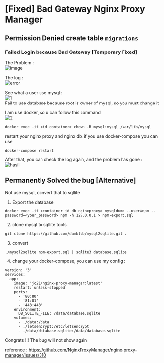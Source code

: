 # [Fixed] Bad Gateway Nginx Proxy Manager
## Permission Denied create table `migrations`

### Failed Login because Bad Gateway [Temporary Fixed]
The Problem : <br>
<img src="https://i.ibb.co/mvG8PJr/image.png" alt="image" border="0">

The log : <br>
<img src="https://i.ibb.co/TLv9Trz/error.png" alt="error" border="0">

See what a user use mysql : <br>
<img src="https://i.ibb.co/zRzMV7Q/1.png" alt="1" border="0">
<br>
Fail to use database because root is owner of mysql, so you must change it

I am use docker, so u can follow this command <br>
<img src="https://i.ibb.co/PMMfRHx/2.png" alt="2" border="0">
```
docker exec -it <id container> chown -R mysql:mysql /var/lib/mysql
```
restart your nginx proxy and nginx db, if you use docker-compose you can use
```
docker-compose restart
```

After that, you can check the log again, and the problem has gone : <br>
<img src="https://i.ibb.co/TMwzd19/hasil.png" alt="hasil" border="0">


## Permanently Solved the bug [Alternative]

Not use mysql, convert that to sqllite

1. Export the database
```
docker exec -it <container id db nginxproxy> mysqldump --user=npm --password=<your_password> npm -h 127.0.0.1 > npm-export.sql
```

2. clone mysql to sqllite tools
```
git clone https://github.com/dumblob/mysql2sqlite.git .
```

3. convert
```
./mysql2sqlite npm-export.sql | sqlite3 database.sqlite
```

4. change your docker-compose, you can use my config :
```
version: '3'
services:
  app:
    image: 'jc21/nginx-proxy-manager:latest'
    restart: unless-stopped
    ports:
      - '80:80'
      - '81:81'
      - '443:443'
    environment:
      DB_SQLITE_FILE: /data/database.sqlite
    volumes:
      - ./data:/data
      - ./letsencrypt:/etc/letsencrypt
      - ./data/database.sqlite:/data/database.sqlite
```

Congrats !!! The bug will not show again


reference :
https://github.com/NginxProxyManager/nginx-proxy-manager/issues/310
